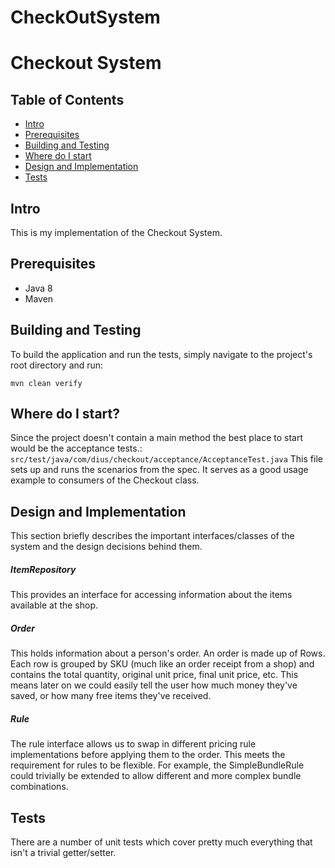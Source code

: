# CheckOutSystem
Checkout System
=======================


Table of Contents
-----------------

- [Intro](#intro)
- [Prerequisites](#prerequisites)
- [Building and Testing](#building-and-testing)
- [Where do I start](#where-do-i-start)
- [Design and Implementation](#design-and-implementation)
- [Tests](#tests)

Intro
-------------

This is my implementation of the Checkout System.


Prerequisites
-------------

- Java 8
- Maven

Building and Testing
---------------

To build the application and run the tests, simply navigate to the project's root directory and run:

```
mvn clean verify
```

Where do I start?
---------------
Since the project doesn't contain a main method the best place to start would be the acceptance tests.: ```src/test/java/com/dius/checkout/acceptance/AcceptanceTest.java```
This file sets up and runs the scenarios from the spec. It serves as a good usage example to consumers of the Checkout class.


Design and Implementation
---------------
This section briefly describes the important interfaces/classes of the system and the design decisions behind them.


##### ItemRepository
   This provides an interface for accessing information about the items available at the shop.
   
##### Order
   This holds information about a person's order. An order is made up of Rows. Each row is grouped by SKU (much like an order receipt from a shop) and contains the total quantity, original unit price, final unit price, etc. This means later on we could easily tell the user how much money they've saved, or how many free items they've received.
   
##### Rule
   The rule interface allows us to swap in different pricing rule implementations before applying them to the order. This meets the requirement for rules to be flexible. For example, the SimpleBundleRule could trivially be extended to allow different and more complex bundle combinations.

Tests
---------------
There are a number of unit tests which cover pretty much everything that isn't a trivial getter/setter. 


